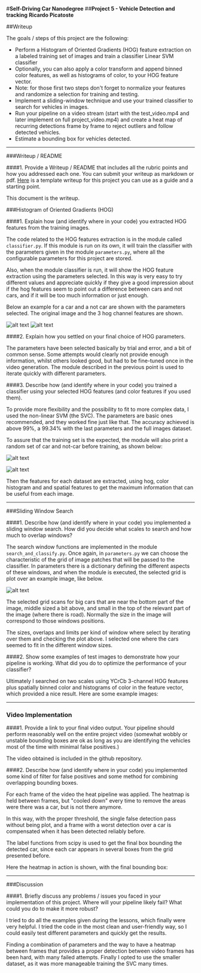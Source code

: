 #**Self-Driving Car Nanodegree** 
##**Project 5 - Vehicle Detection and tracking** 
**Ricardo Picatoste**

##Writeup 

The goals / steps of this project are the following:

* Perform a Histogram of Oriented Gradients (HOG) feature extraction on a labeled training set of images and train a classifier Linear SVM classifier
* Optionally, you can also apply a color transform and append binned color features, as well as histograms of color, to your HOG feature vector. 
* Note: for those first two steps don't forget to normalize your features and randomize a selection for training and testing.
* Implement a sliding-window technique and use your trained classifier to search for vehicles in images.
* Run your pipeline on a video stream (start with the test\_video.mp4 and later implement on full project\_video.mp4) and create a heat map of recurring detections frame by frame to reject outliers and follow detected vehicles.
* Estimate a bounding box for vehicles detected.


---
###Writeup / README

####1. Provide a Writeup / README that includes all the rubric points and how you addressed each one.  You can submit your writeup as markdown or pdf.  [Here](https://github.com/udacity/CarND-Vehicle-Detection/blob/master/writeup_template.md) is a template writeup for this project you can use as a guide and a starting point.  

This document is the writeup.

###Histogram of Oriented Gradients (HOG)

####1. Explain how (and identify where in your code) you extracted HOG features from the training images.

The code related to the HOG features extraction is in the module called `classifier.py`. If this module is run on its own, it will train the classifier with the parameters given in the module `parameters.py`, where all the configurable parameters for this project are stored.

Also, when the module classifier is run, it will show the HOG feature extraction using the parameters selected. In this way is very easy to try different values and appreciate quickly if they give a good impression about if the hog features seem to point out a difference between cars and not cars, and if it will be too much information or just enough.

Below an example for a car and a not car are shown with the parameters selected. The original image and the 3 hog channel features are shown.

![alt text](./output_images/hog_example_car.png)
![alt text](./output_images/hog_example_notcar.png)


####2. Explain how you settled on your final choice of HOG parameters.

The parameters have been selected basically by trial and error, and a bit of common sense. Some attempts would clearly not provide enough information, whilst others looked good, but had to be fine-tuned once in the video generation. The module described in the previous point is used to iterate quickly with different parameters.


####3. Describe how (and identify where in your code) you trained a classifier using your selected HOG features (and color features if you used them).

To provide more flexibility and the possibility to fit to more complex data, I used the non-linear SVM (the SVC). The parameters are basic ones recommended, and they worked fine just like that. The accuracy achieved is above 99%, a 99.34% with the last parameters and the full images dataset.

To assure that the training set is the expected, the module will also print a random set of car and not-car before training, as shown below:

![alt text](./output_images/car_images.png)

![alt text](./output_images/not_car_images.png)

Then the features for each dataset are extracted, using hog, color histogram and and spatial features to get the maximum information that can be useful from each image.

---
###Sliding Window Search

####1. Describe how (and identify where in your code) you implemented a sliding window search.  How did you decide what scales to search and how much to overlap windows?

The search window functions are implemented in the module `search_and_classify.py`. Once again, in `parameters.py` we can choose the characteristic of the grid of image patches that will be passed to the classifier. In parameters there is a dictionary defining the different aspects of these windows, and when the module is executed, the selected grid is plot over an example image, like below.

![alt text](./output_images/grid.png)

The selected grid scans for big cars that are near the bottom part of the image, middle sized a bit above, and small in the top of the relevant part of the image (where there is road). Normally the size in the image will correspond to those windows positions.

The sizes, overlaps and limits per kind of window where select by iterating over them and checking the plot above. I selected one where the cars seemed to fit in the different window sizes. 


####2. Show some examples of test images to demonstrate how your pipeline is working.  What did you do to optimize the performance of your classifier?

Ultimately I searched on two scales using YCrCb 3-channel HOG features plus spatially binned color and histograms of color in the feature vector, which provided a nice result.  Here are some example images:



---

### Video Implementation

####1. Provide a link to your final video output.  Your pipeline should perform reasonably well on the entire project video (somewhat wobbly or unstable bounding boxes are ok as long as you are identifying the vehicles most of the time with minimal false positives.)

The video obtained is included in the github repository.


####2. Describe how (and identify where in your code) you implemented some kind of filter for false positives and some method for combining overlapping bounding boxes.

For each frame of the video the heat pipeline was applied. The heatmap is held between frames, but "cooled down" every time to remove the areas were there was a car, but is not there anymore. 

In this way, with the proper threshold, the single false detection pass without being plot, and a frame with a worst detection over a car is compensated when it has been detected reliably before.

The label functions from scipy is used to get the final box bounding the detected car, since each car appears in several boxes from the grid presented before.

Here the heatmap in action is shown, with the final bounding box:



---

###Discussion

####1. Briefly discuss any problems / issues you faced in your implementation of this project.  Where will your pipeline likely fail?  What could you do to make it more robust?

I tried to do all the examples given during the lessons, which finally were very helpful. I tried the code in the most clean and user-friendly way, so I could easily test different parameters and quickly get the results. 

Finding a combination of parameters and the way to have a heatmap between frames that provides a proper detection between video frames has been hard, with many failed attempts. Finally I opted to use the smaller dataset, as it was more manageable training the SVC many times. 

